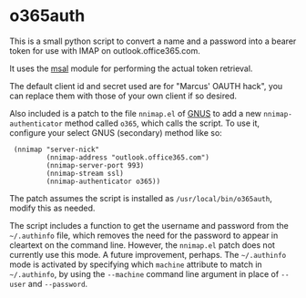 o365auth
========

This is a small python script to convert a name and a password into
a bearer token for use with IMAP on outlook.office365.com.

It uses the [msal](
https://github.com/AzureAD/microsoft-authentication-library-for-python)
module for performing the actual token retrieval.

The default client id and secret used are for "Marcus' OAUTH hack",
you can replace them with those of your own client if so desired.

Also included is a patch to the file `nnimap.el` of
[GNUS](http://www.gnus.org/) to add a new `nnimap-authenticator`
method called `o365`, which calls the script.  To use it, configure
your select GNUS (secondary) method like so:

```
 (nnimap "server-nick"
         (nnimap-address "outlook.office365.com")
         (nnimap-server-port 993)
         (nnimap-stream ssl)
         (nnimap-authenticator o365))
```

The patch assumes the script is installed as `/usr/local/bin/o365auth`,
modify this as needed.

The script includes a function to get the username and password from
the `~/.authinfo` file, which removes the need for the password to
appear in cleartext on the command line.  However, the `nnimap.el`
patch does not currently use this mode.  A future improvement, perhaps.
The `~/.authinfo` mode is activated by specifying which `machine` attribute
to match in `~/.authinfo`, by using the `--machine` command line argument
in place of `--user` and `--password`.
